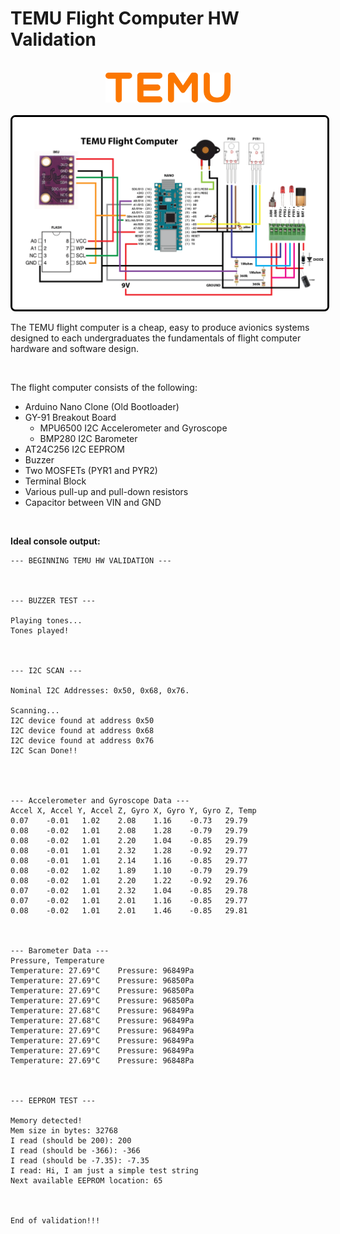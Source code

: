 # TEMU Flight Computer HW Validation
<br>

<div align="center">
  <img src="img/temu.png" alt="TEMU Logo" width="200" height="auto">
</div>

<br>

<div align="center">
  <img src="img/image.png" alt="TEMU Flight Computer Setup" style="border: 3px solid black; border-radius: 8px;">
</div>

The TEMU flight computer is a cheap, easy to produce avionics systems designed to each undergraduates the fundamentals of flight computer hardware and software design.

<br>

The flight computer consists of the following:
* Arduino Nano Clone (Old Bootloader)
* GY-91 Breakout Board
    * MPU6500 I2C Accelerometer and Gyroscope
    * BMP280 I2C Barometer
* AT24C256 I2C EEPROM
* Buzzer
* Two MOSFETs (PYR1 and PYR2)
* Terminal Block
* Various pull-up and pull-down resistors
* Capacitor between VIN and GND

<br>

**Ideal console output:**

```
--- BEGINNING TEMU HW VALIDATION ---



--- BUZZER TEST ---

Playing tones...
Tones played!



--- I2C SCAN ---

Nominal I2C Addresses: 0x50, 0x68, 0x76.

Scanning...
I2C device found at address 0x50
I2C device found at address 0x68
I2C device found at address 0x76
I2C Scan Done!!




--- Accelerometer and Gyroscope Data ---
Accel X, Accel Y, Accel Z, Gyro X, Gyro Y, Gyro Z, Temp
0.07    -0.01   1.02    2.08    1.16    -0.73   29.79
0.08    -0.02   1.01    2.08    1.28    -0.79   29.79
0.08    -0.02   1.01    2.20    1.04    -0.85   29.79
0.08    -0.01   1.01    2.32    1.28    -0.92   29.77
0.08    -0.01   1.01    2.14    1.16    -0.85   29.77
0.08    -0.02   1.02    1.89    1.10    -0.79   29.79
0.08    -0.02   1.01    2.20    1.22    -0.92   29.76
0.07    -0.02   1.01    2.32    1.04    -0.85   29.78
0.07    -0.02   1.01    2.01    1.16    -0.85   29.77
0.08    -0.02   1.01    2.01    1.46    -0.85   29.81



--- Barometer Data ---
Pressure, Temperature
Temperature: 27.69°C    Pressure: 96849Pa
Temperature: 27.69°C    Pressure: 96850Pa
Temperature: 27.69°C    Pressure: 96850Pa
Temperature: 27.69°C    Pressure: 96850Pa
Temperature: 27.68°C    Pressure: 96849Pa
Temperature: 27.68°C    Pressure: 96849Pa
Temperature: 27.69°C    Pressure: 96849Pa
Temperature: 27.69°C    Pressure: 96849Pa
Temperature: 27.69°C    Pressure: 96849Pa
Temperature: 27.69°C    Pressure: 96848Pa



--- EEPROM TEST ---

Memory detected!
Mem size in bytes: 32768
I read (should be 200): 200
I read (should be -366): -366
I read (should be -7.35): -7.35
I read: Hi, I am just a simple test string
Next available EEPROM location: 65



End of validation!!!
```